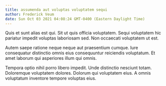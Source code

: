 ```yaml
---
title: assumenda aut voluptas voluptatem sequi
author: Frederick Veum
date: Sun Oct 03 2021 04:08:24 GMT-0400 (Eastern Daylight Time)
---
```

Quis et sunt alias est qui. Sit ut quis officia voluptatem. Sequi voluptatem hic pariatur impedit voluptas laboriosam sed. Non occaecati voluptatem ut est.

 Autem saepe ratione neque neque aut praesentium cumque. Iure consequatur distinctio omnis eius consequuntur reiciendis voluptatum. Et amet laborum qui asperiores illum qui omnis.

 Tempora optio nihil porro libero impedit. Unde distinctio nesciunt totam. Doloremque voluptatem dolores. Dolorum qui voluptatem eius. A omnis voluptatum inventore tempore voluptas eius.